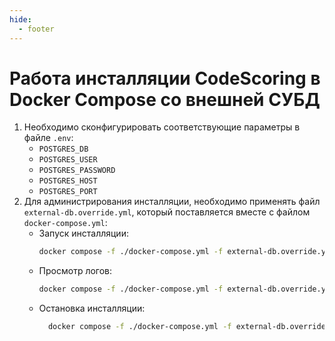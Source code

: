 ```yaml
---
hide:
  - footer
---
```


# Работа инсталляции CodeScoring в Docker Compose со внешней СУБД
1. Необходимо сконфигурировать соответствующие параметры в файле `.env`:
    - `POSTGRES_DB`
    - `POSTGRES_USER`
    - `POSTGRES_PASSWORD`
    - `POSTGRES_HOST`
    - `POSTGRES_PORT`
2. Для администрирования инсталляции, необходимо применять файл `external-db.override.yml`, который поставляется вместе с файлом `docker-compose.yml`:
    - Запуск инсталляции:
        ```bash
        docker compose -f ./docker-compose.yml -f external-db.override.yml up -d --force-recreate --remove-orphans --renew-anon-volumes
        ```
    - Просмотр логов:
        ```bash
        docker compose -f ./docker-compose.yml -f external-db.override.yml logs -f
        ```
    - Остановка инсталляции:
        ```bash
          docker compose -f ./docker-compose.yml -f external-db.override.yml down --remove-orphans
        ```

